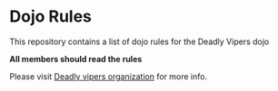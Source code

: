Dojo Rules
==========

This repository contains a list of dojo rules for the Deadly Vipers dojo

**All members should read the rules**

Please visit [Deadly vipers organization](https://github.com/deadlyvipers) for more info.


